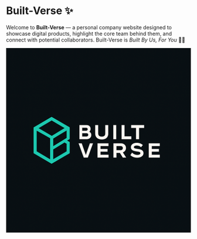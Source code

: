 # Built-Verse ✨

Welcome to **Built-Verse** — a personal company website designed to showcase digital products, highlight the core team behind them, and connect with potential collaborators. Built-Verse is *Built By Us, For You* 🎨🤝

![Built-Verse Banner](static/logo.png)
